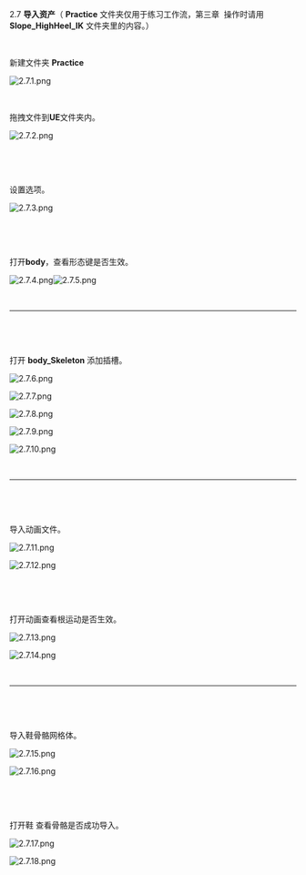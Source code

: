 2.7 **导入资产**（ **Practice** 文件夹仅用于练习工作流，第三章  操作时请用 **Slope_HighHeel_IK** 文件夹里的内容。）

&nbsp;

新建文件夹 **Practice**

![2.7.1.png](../../_resources/2.7.1.png)

&nbsp;

拖拽文件到**UE**文件夹内。

![2.7.2.png](../../_resources/2.7.2.png)

&nbsp;

&nbsp;

设置选项。

![2.7.3.png](../../_resources/2.7.3.png)

&nbsp;

&nbsp;

打开**body**，查看形态键是否生效。

![2.7.4.png](../../_resources/2.7.4.png)![2.7.5.png](../../_resources/2.7.5.png)

&nbsp;

* * *

&nbsp;

&nbsp;

打开 **body_Skeleton** 添加插槽。

![2.7.6.png](../../_resources/2.7.6.png)

![2.7.7.png](../../_resources/2.7.7.png)

![2.7.8.png](../../_resources/2.7.8.png)

![2.7.9.png](../../_resources/2.7.9.png)

![2.7.10.png](../../_resources/2.7.10.png)

&nbsp;

* * *

&nbsp;

&nbsp;

导入动画文件。

![2.7.11.png](../../_resources/2.7.11.png)

![2.7.12.png](../../_resources/2.7.12.png)

&nbsp;

&nbsp;

打开动画查看根运动是否生效。

![2.7.13.png](../../_resources/2.7.13.png)

![2.7.14.png](../../_resources/2.7.14.png)

&nbsp;

* * *

&nbsp;

&nbsp;

导入鞋骨骼网格体。

![2.7.15.png](../../_resources/2.7.15.png)

![2.7.16.png](../../_resources/2.7.16.png)

&nbsp;

&nbsp;

打开鞋 查看骨骼是否成功导入。

![2.7.17.png](../../_resources/2.7.17.png)

![2.7.18.png](../../_resources/2.7.18.png)

&nbsp;